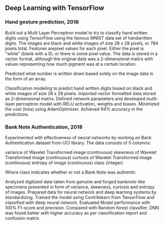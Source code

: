 ## Deep Learning with TensorFlow

### Hand gesture prediction, 2018
Build out a Multi Layer Perceptron model to try to classify hand written digits using TensorFlow using the famous MNIST data set of handwritten digits. The images are black and white images of size 28 x 28 pixels, or 784 pixels total. Features arepixel values for each pixel. Either the pixel is "white" (blank with a 0), or there is some pixel value. The data is stored in a vector format, although the original data was a 2-dimensional matirx with values representing how much pigment was at a certain location.

Predicted what number is written down based solely on the image data in the form of an array. 

Classification modeling to predict hand written digits based on black and white images of size 28 x 28 pixels. Imported vector formatted data stored as 2-dimensional matrix. Defined network parameters and developed multi-layer perceptron model with RELU activation, weights and biases. Minimized the cost (loss) using AdamOptimizer. Achieved 94% accuracy in the predictions. 

### Bank Note Authentication, 2018 
Experimented with effectiveness of neural networks by working on Bank Authentication dataset from UCI library. The data consists of 5 columns:

variance of Wavelet Transformed image (continuous)
skewness of Wavelet Transformed image (continuous)
curtosis of Wavelet Transformed image (continuous)
entropy of image (continuous)
class (integer)

Where class indicates whether or not a Bank Note was authentic.

Analyzed digitized data taken from genuine and forged banknote-like specimens presented in form of variance, skewness, curtosis and entropy of images. Prepared data for neural network and deep learning systems by standardizing. Trained the model using Contriblearn from TensorFlow and classified with deep neural network. Evaluated Model performance with 100% F1-score and precision. Compared with Random forest classifier, DNN was found better with higher accuracy as per classification report and confusion matrix. 
